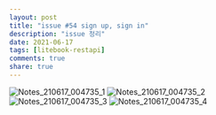 ```yaml
---   
layout: post  
title: "issue #54 sign up, sign in"    
description: "issue 정리"  
date: 2021-06-17   
tags: [litebook-restapi]      
comments: true    
share: true
---  
```


![Notes_210617_004735_1](https://user-images.githubusercontent.com/33855307/122252565-68cdc000-cf06-11eb-92de-be00e5165ee3.jpg)
![Notes_210617_004735_2](https://user-images.githubusercontent.com/33855307/122252562-68352980-cf06-11eb-89a6-659539f2225e.jpg)
![Notes_210617_004735_3](https://user-images.githubusercontent.com/33855307/122252552-6703fc80-cf06-11eb-954a-5000056f3bac.jpg)
![Notes_210617_004735_4](https://user-images.githubusercontent.com/33855307/122252532-64090c00-cf06-11eb-89a0-92ff7d7fcb1f.jpg)
